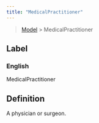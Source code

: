 ```yaml
---
title: "MedicalPractitioner"
---
```


> [Model](./../) > MedicalPractitioner

## Label

### English
MedicalPractitioner


## Definition
A physician or surgeon. 


    
